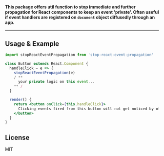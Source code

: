 #### This package offers util function to stop immediate and further propagation for React components to keep an event 'private'. Often useful if event handlers are registered on `document` object diffusedly through an app.

---------

## Usage & Example

``` jsx
import stopReactEventPropagation from 'stop-react-event-propagation'

class Button extends React.Component {
  handleClick = e => {
    stopReactEventPropagation(e)
    / **
      your private logic on this event...
    ** /
  }

  render() {
    return <button onClick={this.handleClick}>
      Clicking events fired from this button will not get noticed by other event listeners.
    </button>
  }
}
```

## License

MIT
